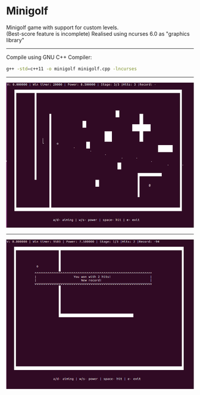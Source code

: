 # Minigolf

Minigolf game with support for custom levels.  
(Best-score feature is incomplete)
Realised using ncurses 6.0 as "graphics library"  

---

Compile using GNU C++ Compiler:
```bash
g++ -std=c++11 -o minigolf minigolf.cpp -lncurses
```

---

![Game runs in terminal](/screenshots/game.png)

---
![Game over](/screenshots/win.png)

